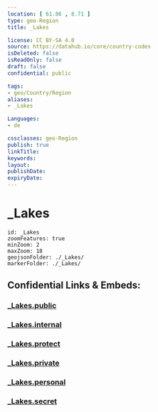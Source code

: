 ```yaml
---
location: [ 61.86 , 8.71 ] 
type: geo-Region
title: _Lakes

license: CC BY-SA 4.0
source: https://datahub.io/core/country-codes
isDeleted: false
isReadOnly: false
draft: false
confidential: public

tags:
- geo/Country/Region
aliases:
- _Lakes

Languages:
- de

cssclasses: geo-Region
publish: true
linkTitle: 
keywords: 
layout: 
publishDate: 
expiryDate: 
---
```


# _Lakes

```leaflet
id: _Lakes
zoomFeatures: true 
minZoom: 2 
maxZoom: 18
geojsonFolder: ./_Lakes/
markerFolder: ./_Lakes/
```


## Confidential Links & Embeds: 

### [_Lakes.public](/_public/\Earth\Continent\Europe\Europe~North\Norway\Counties~Norway\Oppland_Lakes.public.md) 

### [_Lakes.internal](/_internal/\Earth\Continent\Europe\Europe~North\Norway\Counties~Norway\Oppland_Lakes.internal.md) 

### [_Lakes.protect](/_protect/\Earth\Continent\Europe\Europe~North\Norway\Counties~Norway\Oppland_Lakes.protect.md) 

### [_Lakes.private](/_private/\Earth\Continent\Europe\Europe~North\Norway\Counties~Norway\Oppland_Lakes.private.md) 

### [_Lakes.personal](/_personal/\Earth\Continent\Europe\Europe~North\Norway\Counties~Norway\Oppland_Lakes.personal.md) 

### [_Lakes.secret](/_secret/\Earth\Continent\Europe\Europe~North\Norway\Counties~Norway\Oppland_Lakes.secret.md)

